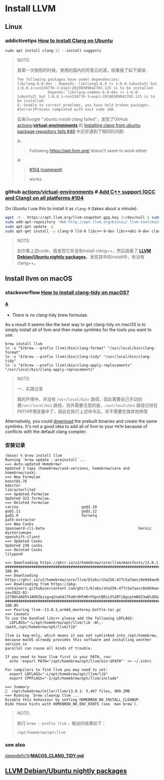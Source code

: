 # Install LLVM

## Linux

### addictivetips [How to install Clang on Ubuntu](https://www.addictivetips.com/ubuntu-linux-tips/clang-on-ubuntu/)

```C++
sudo apt install clang-12 --install-suggests
```

> NOTE: 
>
> 我第一次按照的时候，使用的国内的阿里云的源，结果报了如下错误:
>
> ```shell
> The following packages have unmet dependencies:
> libclang-6.0-dev : Depends: libclang1-6.0 (= 1:6.0-1ubuntu2) but 1:6.0.1~svn334776-1~exp1~20190309042703.125 is to be installed
>               Depends: libclang-common-6.0-dev (= 1:6.0-1ubuntu2) but 1:6.0.1~svn334776-1~exp1~20190309042703.125 is to be installed
> E: Unable to correct problems, you have held broken packages.
> #[error]Process completed with exit code 100.
> ```
>
> 后来Google "ubuntu install clang failed"，发现了GitHub [actions](https://github.com/actions)/**[virtual-environments](https://github.com/actions/virtual-environments)** 的 [Installing clang from ubuntu package repository fails #46](https://github.com/actions/virtual-environments/issues/46) 中正好遇到了相同的问题:
>
> A: 
>
> > Following https://apt.llvm.org/ doesn't seem to work either
>
> A:
>
> > [#104 (comment)](https://github.com/actions/virtual-environments/issues/104#issuecomment-555806825)
> >
> > works
>



### github [actions](https://github.com/actions)/**[virtual-environments](https://github.com/actions/virtual-environments)** # [Add C++ support (GCC and Clang) on all platforms #104](https://github.com/actions/virtual-environments/issues/104)

On Ubuntu I use this to install it as `clang-9` (takes about a minute):

```sh
wget -O - https://apt.llvm.org/llvm-snapshot.gpg.key 2>/dev/null | sudo apt-key add -
sudo add-apt-repository 'deb http://apt.llvm.org/bionic/ llvm-toolchain-bionic-9 main' -y
sudo apt-get update -q
sudo apt-get install -y clang-9 lld-9 libc++-9-dev libc++abi-9-dev clang-tools-9
```

> NOTE: 
>
> 初次看上述code，我发现它并没有install clang++，然后我看了 [**LLVM Debian/Ubuntu nightly packages**](https://apt.llvm.org/)，发现其中的install中，有没有clang++。



## Install llvm on macOS

### stackoverflow [How to install clang-tidy on macOS?](https://stackoverflow.com/questions/53111082/how-to-install-clang-tidy-on-macos)

#### [A](https://stackoverflow.com/a/53380855)

- There is no clang-tidy brew formulae.

As a result it seems like the best way to get clang-tidy on macOS is to simply install all of llvm and then make symlinks for the tools you want to use.

```SHELL
brew install llvm
ln -s "$(brew --prefix llvm)/bin/clang-format" "/usr/local/bin/clang-format"
ln -s "$(brew --prefix llvm)/bin/clang-tidy" "/usr/local/bin/clang-tidy"
ln -s "$(brew --prefix llvm)/bin/clang-apply-replacements" "/usr/local/bin/clang-apply-replacements"
```

> NOTE: 
>
> 一、实践记录
>
> 我的环境中，并没有 `/usr/local/bin/` 路径，因此需要自己手动创建`/usr/local/bin` 路径，另外需要注意的是，`/usr/local/bin` 路径已经在PATH环境变量中了，因此在执行上述命令后，并不需要在做其他修改 

Alternatively, you could [download](http://releases.llvm.org/download.html) the prebuilt binaries and create the same symlinks. It's not a good idea to add all of llvm to your `PATH` because of conflicts with the default clang compiler.



### 安装记录

```SHELL
(base) % brew install llvm
Running `brew update --preinstall`...
==> Auto-updated Homebrew!
Updated 3 taps (homebrew/cask-versions, homebrew/core and homebrew/cask).
==> New Formulae
boost@1.76                                                                        kdoctor                                                                           librasterlite2
==> Updated Formulae
Updated 323 formulae.
==> Deleted Formulae
carina                             go@1.10                            go@1.11                            go@1.12                            go@1.9                             hornetq                            path-extractor
==> New Casks
1password-cli-beta                                           heroic                                                       mysteriumvpn                                                 openshift-client
==> Updated Casks
Updated 230 casks.
==> Deleted Casks
lilypond

==> Downloading https://ghcr.io/v2/homebrew/core/llvm/manifests/13.0.1
######################################################################## 100.0%
==> Downloading https://ghcr.io/v2/homebrew/core/llvm/blobs/sha256:477c5a7aecc0e9d4ae46b0d91a543ff05bfc8dd9425c0164b18b459d58c4f22e
==> Downloading from https://pkg-containers.githubusercontent.com/ghcr1/blobs/sha256:477c5a7aecc0e9d4ae46b0d91a543ff05bfc8dd9425c0164b18b459d58c4f22e?se=2022-02-22T06%3A05%3A00Z&sig=q2naG4J7FwHrdHfmRrFGpvCBRiL5%2BTiAgcptmNd23wQ%3D&sp=r&spr=https
######################################################################## 100.0%
==> Pouring llvm--13.0.1.arm64_monterey.bottle.tar.gz
==> Caveats
To use the bundled libc++ please add the following LDFLAGS:
  LDFLAGS="-L/opt/homebrew/opt/llvm/lib -Wl,-rpath,/opt/homebrew/opt/llvm/lib"

llvm is keg-only, which means it was not symlinked into /opt/homebrew,
because macOS already provides this software and installing another version in
parallel can cause all kinds of trouble.

If you need to have llvm first in your PATH, run:
  echo 'export PATH="/opt/homebrew/opt/llvm/bin:$PATH"' >> ~/.zshrc

For compilers to find llvm you may need to set:
  export LDFLAGS="-L/opt/homebrew/opt/llvm/lib"
  export CPPFLAGS="-I/opt/homebrew/opt/llvm/include"

==> Summary
🍺  /opt/homebrew/Cellar/llvm/13.0.1: 5,467 files, 909.2MB
==> Running `brew cleanup llvm`...
Disable this behaviour by setting HOMEBREW_NO_INSTALL_CLEANUP.
Hide these hints with HOMEBREW_NO_ENV_HINTS (see `man brew`).
```

> NOTE: 
>
> 执行 `brew --prefix llvm` ，输出的结果如下：
>
> ```shell
> /opt/homebrew/opt/llvm
> ```
>
> 

### see also

[
sleepdefic1t](https://gist.github.com/sleepdefic1t)/**[MACOS_CLANG_TIDY.md](https://gist.github.com/sleepdefic1t/e9bdb1a66b05aa043ab9a2ab6c929509)**



## [**LLVM Debian/Ubuntu nightly packages**](https://apt.llvm.org/)

